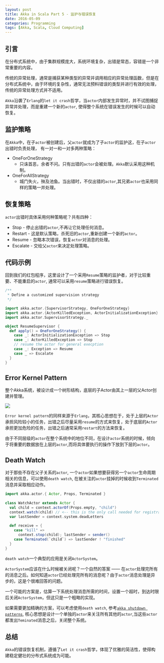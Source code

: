 ```yaml
---
layout: post
title: Akka in Scala Part 5 - 监护与错误恢复
date: 2016-05-09
categories: Programming
tags: [Akka, Scala, Cloud Computing]
---
```


## 引言

在分布式系统中，由于集群规模庞大，系统环境复杂，出错是常态，容错是一个非常重要的内容。

传统的异常处理，通常是捕获某种类型的异常并调用相应的异常处理函数，但是在分布式系统中，由于环境的复杂性，通常无法预料错误的类型并进行有效的处理，传统的异常处理方式并不适用。

`Akka`沿袭了`Erlang`的`let it crash`哲学，当`actor`内部发生异常时，并不试图捕捉异常并处理，而是重建一个新的`actor`, 使得整个系统在错误发生的时候可以自动恢复。

<!--more-->

## 监护策略

在`Akka`中，在子`actor`被创建后，父`actor`就成为了子`actor`的监护这，在子`actor`出错时负责处理， 有一对一和一对多两种策略：

* OneForOneStrategy
	- 只诛首恶，余者不问。只有出错的`actor`会被处理。`Akka`默认采用这种机制。
* OneForAllStrategy
	- 城门失火，殃及池鱼。当出错时，不仅出错的`actor`,其兄弟`actor`也采用同样的策略一并处理。

## 恢复策略

`actor`出错时具体采用何种策略呢？共有四种：

* Stop - 停止出错的`actor`,不再让它处理任何消息。
* Restart - 这是默认策略，杀死旧的`actor`,重新创建一个新的`actor`。
* Resume - 忽略本次错误，恢复`actor`对消息的处理。
* Escalate - 交给父`actor`来决定处理策略。

## 代码示例

回到我们的红包程序，这里设计了一个采用`Resume`策略的监护者，对于比较重要、不能重启的`actor`, 通常可以采用`resume`策略进行错误恢复。

```scala
/**
 * Define a customized supervision strategy
 */

import akka.actor.{SupervisorStrategy, OneForOneStrategy}
import akka.actor.{ActorKilledException, ActorInitializationException}
import akka.actor.SupervisorStrategy._

object ResumeSupervisor {
  def apply() = OneForOneStrategy() {
    case _: ActorInitializationException => Stop
    case _: ActorKilledException => Stop
    // resume the actor for general execption
    case _: Exception => Resume
    case _ => Escalate
  }
}
```

## Error Kernel Pattern

整个Akka系统，被设计成一个树形结构，底层的子Actor由其上一层的父Actor创建并管理。

![](/images/error-kernel-pattern.png)

`Error kernel pattern`的同样来源于`Erlang`，其核心思想在于，处于上层的`Actor`承担风险较小的任务，出错之后尽量采用`resume`的方式来恢复，处于底层的`Actor`承担更加危险的任务，出错之后通常采用`restart`的方法来恢复。

由于不同层级的`actor`在整个系统中的地位不同，在设计`actor`系统的时候，倾向于将重要的数据放在上层的`actor`,而将具体要执行的操作下放到下层的`actor`。

## Death Watch
对于那些不存在父子关系的`actor`, 一个`actor`如果想要获得另一个`actor`生命周期相关的信息，可以使用`death watch`, 在被关注的`actor`挂掉的时候收到`Terminated`消息并采取相应动作。

```scala
import akka.actor.{ Actor, Props, Terminated }
 
class WatchActor extends Actor {
  val child = context.actorOf(Props.empty, "child")
  context.watch(child) // <-- this is the only call needed for registration
  var lastSender = context.system.deadLetters
 
  def receive = {
    case "kill" =>
      context.stop(child); lastSender = sender()
    case Terminated(`child`) => lastSender ! "finished"
  }
}
```

`death watch`一个典型的应用是关闭`ActorSystem`。

`ActorSystem`应该在什么时候被关闭呢？一个自然的答案 —— 在`actor`处理完所有的消息之后。如何知道`actor`已经处理完所有的消息呢？由于`actor`消息处理是异步的，这是个很难回答的问题。

一个可能的方案是，估算一下系统处理消息所需的时间，设置一个超时，到达时限后关闭`ActorSystem`，但这只是一个粗略的实现。

如果需要更加精确的方案，可以考虑使用`death watch`, 参考[`akka shutdown patterns`](http://letitcrash.com/post/30165507578/shutdown-patterns-in-akka-2), 核心思想是设计一个单独的`actor`来关注所有其他的`actor`,当这些`actor`都发出`Teminated`消息之后，关闭整个系统。


## 总结

`Akka`的错误恢复机制，遵循了`Let it crash`哲学，体现了优雅的简洁性，使得构建稳定健壮的分布式系统成为可能。
